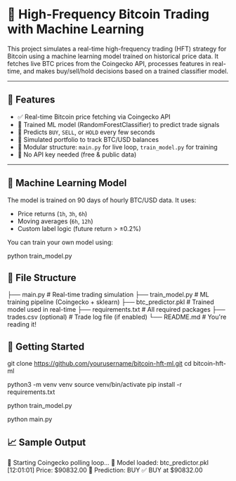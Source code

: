 # 🔁 High-Frequency Bitcoin Trading with Machine Learning

This project simulates a real-time high-frequency trading (HFT) strategy for Bitcoin using a machine learning model trained on historical price data. It fetches live BTC prices from the Coingecko API, processes features in real-time, and makes buy/sell/hold decisions based on a trained classifier model.

---

## 📌 Features

- ✅ Real-time Bitcoin price fetching via Coingecko API
- 🧠 Trained ML model (RandomForestClassifier) to predict trade signals
- 🔮 Predicts `BUY`, `SELL`, or `HOLD` every few seconds
- 💸 Simulated portfolio to track BTC/USD balances
- 💾 Modular structure: `main.py` for live loop, `train_model.py` for training
- 🔐 No API key needed (free & public data)

---

## 🧠 Machine Learning Model

The model is trained on 90 days of hourly BTC/USD data. It uses:

- Price returns (`1h`, `3h`, `6h`)
- Moving averages (`6h`, `12h`)
- Custom label logic (future return > ±0.2%)

You can train your own model using:

python train_model.py

## 📂 File Structure

├── main.py               # Real-time trading simulation
├── train_model.py        # ML training pipeline (Coingecko + sklearn)
├── btc_predictor.pkl     # Trained model used in real-time
├── requirements.txt      # All required packages
├── trades.csv (optional) # Trade log file (if enabled)
└── README.md             # You're reading it!

##  🚀 Getting Started

git clone https://github.com/yourusername/bitcoin-hft-ml.git
cd bitcoin-hft-ml

python3 -m venv venv
source venv/bin/activate
pip install -r requirements.txt

python train_model.py

python main.py

## 📈 Sample Output

📡 Starting Coingecko polling loop...
🧠 Model loaded: btc_predictor.pkl
[12:01:01] Price: $90832.00
🔮 Prediction: BUY
✅ BUY at $90832.00
